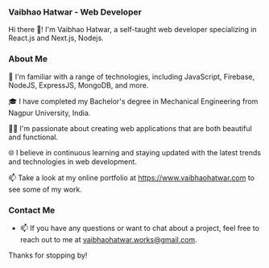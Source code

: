 ### Vaibhao Hatwar - Web Developer

Hi there 👋! I'm Vaibhao Hatwar, a self-taught web developer specializing in React.js and Next.js, Nodejs.

### About Me

🌱 I'm familiar with a range of technologies, including JavaScript, Firebase, NodeJS, ExpressJS, MongoDB, and more.

🎓 I have completed my Bachelor's degree in Mechanical Engineering from Nagpur University, India.

👨‍💻 I'm passionate about creating web applications that are both beautiful and functional.

🌐 I believe in continuous learning and staying updated with the latest trends and technologies in web development.

📫 Take a look at my online portfolio at https://www.vaibhaohatwar.com to see some of my work.

### Contact Me

- 📫 If you have any questions or want to chat about a project, feel free to reach out to me at vaibhaohatwar.works@gmail.com.

Thanks for stopping by!

<!---
VaibhaoHatwar/VaibhaoHatwar is a ✨ special ✨ repository because its `README.md` (this file) appears on your GitHub profile.
You can click the Preview link to take a look at your changes.
--->

